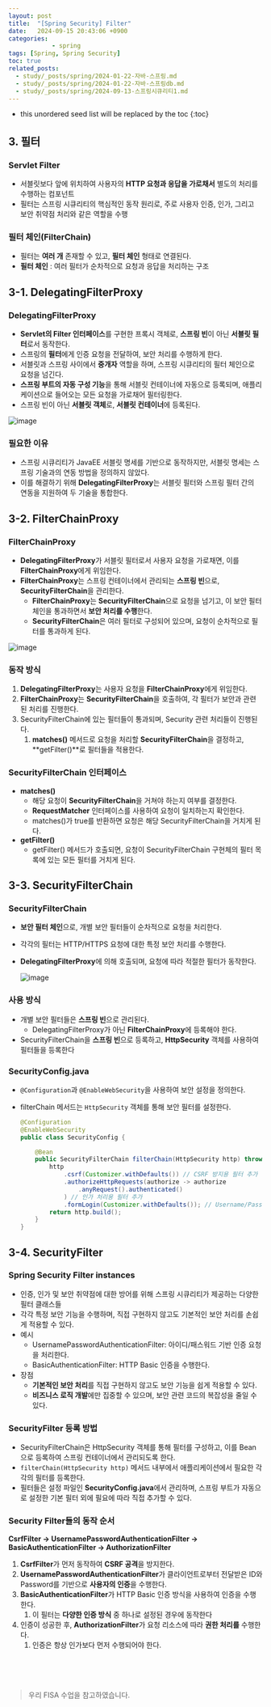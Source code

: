 ```yaml
---
layout: post
title:  "[Spring Security] Filter"
date:   2024-09-15 20:43:06 +0900
categories: 
            - spring
tags: [Spring, Spring Security]            
toc: true
related_posts:
  - study/_posts/spring/2024-01-22-자바-스프링.md
  - study/_posts/spring/2024-01-22-자바-스프링db.md
  - study/_posts/spring/2024-09-13-스프링시큐리티1.md
---
```

* this unordered seed list will be replaced by the toc
{:toc}

## 3. 필터

### **Servlet Filter**

- 서블릿보다 앞에 위치하여 사용자의 **HTTP 요청과 응답을 가로채서** 별도의 처리를 수행하는 컴포넌트
- 필터는 스프링 시큐리티의 핵심적인 동작 원리로, 주로 사용자 인증, 인가, 그리고 보안 취약점 처리와 같은 역할을 수행

### **필터 체인(FilterChain)**

- 필터는 **여러 개** 존재할 수 있고, **필터 체인** 형태로 연결된다.
- **필터 체인** : 여러 필터가 순차적으로 요청과 응답을 처리하는 구조

## 3-1. DelegatingFilterProxy

### **DelegatingFilterProxy**

- **Servlet의 Filter 인터페이스**를 구현한 프록시 객체로, **스프링 빈**이 아닌 **서블릿 필터**로서 동작한다.
- 스프링의 **필터**에게 인증 요청을 전달하여, 보안 처리를 수행하게 한다.
- 서블릿과 스프링 사이에서 **중개자** 역할을 하며, 스프링 시큐리티의 필터 체인으로 요청을 넘긴다.
- **스프링 부트의 자동 구성 기능**을 통해 서블릿 컨테이너에 자동으로 등록되며, 애플리케이션으로 들어오는 모든 요청을 가로채어 필터링한다.
- 스프링 빈이 아닌 **서블릿 객체**로, **서블릿 컨테이너**에 등록된다.

![image](https://github.com/user-attachments/assets/88976352-9d95-499b-9bbc-7357bec2543f)

### **필요한 이유**

- 스프링 시큐리티가 JavaEE 서블릿 명세를 기반으로 동작하지만, 서블릿 명세는 스프링 기술과의 연동 방법을 정의하지 않았다.
- 이를 해결하기 위해 **DelegatingFilterProxy**는 서블릿 필터와 스프링 필터 간의 연동을 지원하여 두 기술을 통합한다.

## 3-2. FilterChainProxy

### **FilterChainProxy**

- **DelegatingFilterProxy**가 서블릿 필터로서 사용자 요청을 가로채면, 이를 **FilterChainProxy**에게 위임한다.
- **FilterChainProxy**는 스프링 컨테이너에서 관리되는 **스프링 빈**으로, **SecurityFilterChain**을 관리한다.
    - **FilterChainProxy**는 **SecurityFilterChain**으로 요청을 넘기고, 이 보안 필터 체인을 통과하면서 **보안 처리를 수행**한다.
    - **SecurityFilterChain**은 여러 필터로 구성되어 있으며, 요청이 순차적으로 필터를 통과하게 된다.

![image](https://github.com/user-attachments/assets/991f7b9e-e3ff-4fce-b724-b9307edb1022)

### 동작 방식

1. **DelegatingFilterProxy**는 사용자 요청을 **FilterChainProxy**에게 위임한다.
2. **FilterChainProxy**는 **SecurityFilterChain**을 호출하여, 각 필터가 보안과 관련된 처리를 진행한다.
3. SecurityFilterChain에 있는 필터들이 통과되며, Security 관련 처리들이 진행된다. 
    1. **matches()** 메서드로 요청을 처리할 **SecurityFilterChain**을 결정하고, **getFilter()**로 필터들을 적용한다. 

### **SecurityFilterChain 인터페이스**

- **matches()**
    - 해당 요청이 **SecurityFilterChain**을 거쳐야 하는지 여부를 결정한다.
    - **RequestMatcher** 인터페이스를 사용하여 요청이 일치하는지 확인한다.
    - matches()가 true를 반환하면 요청은 해당 SecurityFilterChain을 거치게 된다.
- **getFilter()**
    - getFilter() 메서드가 호출되면, 요청이 SecurityFilterChain 구현체의 필터 목록에 있는 모든 필터를 거치게 된다.
    

## 3-3. SecurityFilterChain

### **SecurityFilterChain**

- **보안 필터 체인**으로, 개별 보안 필터들이 순차적으로 요청을 처리한다.
- 각각의 필터는 HTTP/HTTPS 요청에 대한 특정 보안 처리를 수행한다.
- **DelegatingFilterProxy**에 의해 호출되며, 요청에 따라 적절한 필터가 동작한다.
    
    ![image](https://github.com/user-attachments/assets/991f7b9e-e3ff-4fce-b724-b9307edb1022)
    

### **사용 방식**

- 개별 보안 필터들은 **스프링 빈**으로 관리된다.
    - DelegatingFilterProxy가 아닌 **FilterChainProxy**에 등록해야 한다.
- SecurityFilterChain을 **스프링 빈**으로 등록하고, **HttpSecurity** 객체를 사용하여 필터들을 등록한다

### SecurityConfig.java

- `@Configuration`과 `@EnableWebSecurity`을 사용하여 보안 설정을 정의한다.
- filterChain 메서드는 `HttpSecurity` 객체를 통해 보안 필터를 설정한다.
    
    ```java
    @Configuration
    @EnableWebSecurity
    public class SecurityConfig {
    
        @Bean
        public SecurityFilterChain filterChain(HttpSecurity http) throws Exception {
            http
                .csrf(Customizer.withDefaults()) // CSRF 방지용 필터 추가
                .authorizeHttpRequests(authorize -> authorize
                    .anyRequest().authenticated()
                ) // 인가 처리용 필터 추가
                .formLogin(Customizer.withDefaults()); // Username/Password 인증 필터 추가
            return http.build();
        }
    }
    ```
    

## 3-4. SecurityFilter

### **Spring Security Filter instances**

- 인증, 인가 및 보안 취약점에 대한 방어를 위해 스프링 시큐리티가 제공하는 다양한 필터 클래스들
- 각각 특정 보안 기능을 수행하며, 직접 구현하지 않고도 기본적인 보안 처리를 손쉽게 적용할 수 있다.
- 예시
    - UsernamePasswordAuthenticationFilter: 아이디/패스워드 기반 인증 요청을 처리한다.
    - BasicAuthenticationFilter: HTTP Basic 인증을 수행한다.
- 장점
    - **기본적인 보안 처리**를 직접 구현하지 않고도 보안 기능을 쉽게 적용할 수 있다.
    - **비즈니스 로직 개발**에만 집중할 수 있으며, 보안 관련 코드의 복잡성을 줄일 수 있다.

### SecurityFilter 등록 방법

- SecurityFilterChain은 HttpSecurity 객체를 통해 필터를 구성하고, 이를 Bean으로 등록하여 스프링 컨테이너에서 관리되도록 한다.
- `filterChain(HttpSecurity http)` 메서드 내부에서 애플리케이션에서 필요한 각각의 필터를 등록한다.
- 필터들은 설정 파일인 **SecurityConfig.java**에서 관리하며, 스프링 부트가 자동으로 설정한 기본 필터 외에 필요에 따라 직접 추가할 수 있다.

### **Security Filter들의 동작 순서**

**CsrfFilter → UsernamePasswordAuthenticationFilter → BasicAuthenticationFilter → AuthorizationFilter**

1. **CsrfFilter**가 먼저 동작하여 **CSRF 공격**을 방지한다.
2. **UsernamePasswordAuthenticationFilter**가 클라이언트로부터 전달받은 ID와 Password를 기반으로 **사용자의 인증**을 수행한다.
3. **BasicAuthenticationFilter**가 HTTP Basic 인증 방식을 사용하여 인증을 수행한다. 
    1. 이 필터는 **다양한 인증 방식** 중 하나로 설정된 경우에 동작한다
4. 인증이 성공한 후, **AuthorizationFilter**가 요청 리소스에 따라 **권한 처리를** 수행한다. 
    1. 인증은 항상 인가보다 먼저 수행되어야 한다.

<br>
<br>
<br>

<blockquote>우리 FISA 수업을 참고하였습니다.</blockquote>










  

  



